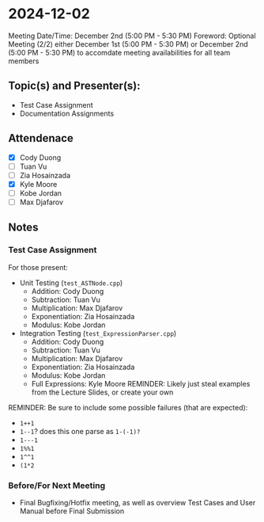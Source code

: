 # 2024-12-02

Meeting Date/Time: December 2nd (5:00 PM - 5:30 PM)
Foreword: Optional Meeting (2/2) either December 1st (5:00 PM - 5:30 PM) or December 2nd (5:00 PM - 5:30 PM) to
accomdate meeting availabilities for all team members

## Topic(s) and Presenter(s):

* Test Case Assignment
* Documentation Assignments

## Attendenace

* [x] Cody Duong
* [ ] Tuan Vu
* [ ] Zia Hosainzada
* [x] Kyle Moore
* [ ] Kobe Jordan
* [ ] Max Djafarov

## Notes

### Test Case Assignment

For those present:

* Unit Testing (`test_ASTNode.cpp`)
  * Addition: Cody Duong
  * Subtraction: Tuan Vu
  * Multiplication: Max Djafarov
  * Exponentiation: Zia Hosainzada
  * Modulus: Kobe Jordan
* Integration Testing (`test_ExpressionParser.cpp`)
  * Addition: Cody Duong
  * Subtraction: Tuan Vu
  * Multiplication: Max Djafarov
  * Exponentiation: Zia Hosainzada
  * Modulus: Kobe Jordan
  * Full Expressions: Kyle Moore
    REMINDER: Likely just steal examples from the Lecture Slides, or create your own

REMINDER: Be sure to include some possible failures (that are expected):
  * `1++1`
  * `1--1`? does this one parse as `1-(-1)?`
  * `1---1`
  * `1%%1`
  * `1^^1`
  * `(1*2`

### Before/For Next Meeting

* Final Bugfixing/Hotfix meeting, as well as overview Test Cases and User Manual before Final Submission
